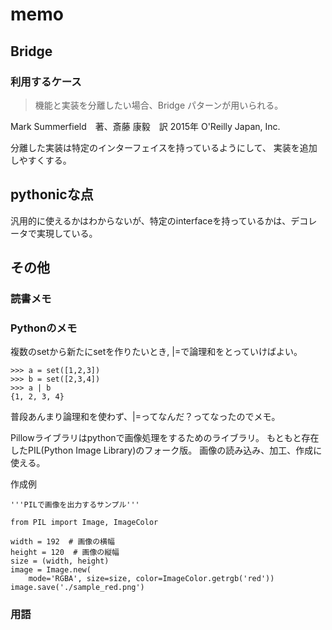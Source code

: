 # memo

## Bridge

### 利用するケース

> 機能と実装を分離したい場合、Bridge パターンが用いられる。

Mark Summerfield　著、斎藤 康毅　訳 2015年 O'Reilly Japan, Inc.

分離した実装は特定のインターフェイスを持っているようにして、
実装を追加しやすくする。

## pythonicな点
汎用的に使えるかはわからないが、特定のinterfaceを持っているかは、デコレータで実現している。

## その他


### 読書メモ

### Pythonのメモ
複数のsetから新たにsetを作りたいとき, |=で論理和をとっていけばよい。
```
>>> a = set([1,2,3])
>>> b = set([2,3,4])
>>> a | b
{1, 2, 3, 4}
```
普段あんまり論理和を使わず、|=ってなんだ？ってなったのでメモ。

Pillowライブラリはpythonで画像処理をするためのライブラリ。
もともと存在したPIL(Python Image Library)のフォーク版。
画像の読み込み、加工、作成に使える。

作成例
```
'''PILで画像を出力するサンプル'''

from PIL import Image, ImageColor

width = 192  # 画像の横幅
height = 120  # 画像の縦幅
size = (width, height)
image = Image.new(
    mode='RGBA', size=size, color=ImageColor.getrgb('red'))
image.save('./sample_red.png')
```

### 用語
